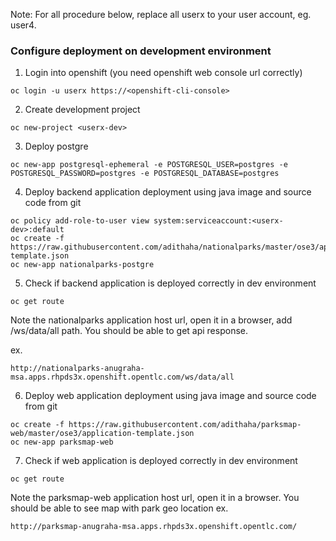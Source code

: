 
Note: For all procedure below, replace all userx to your user account, eg. user4.

### Configure deployment on development environment

1. Login into openshift (you need openshift web console url correctly)
```
oc login -u userx https://<openshift-cli-console>
```
2. Create development project
```
oc new-project <userx-dev>
```
3. Deploy postgre
```
oc new-app postgresql-ephemeral -e POSTGRESQL_USER=postgres -e POSTGRESQL_PASSWORD=postgres -e POSTGRESQL_DATABASE=postgres
```

4. Deploy backend application deployment using java image and source code from git
```
oc policy add-role-to-user view system:serviceaccount:<userx-dev>:default
oc create -f https://raw.githubusercontent.com/adithaha/nationalparks/master/ose3/application-template.json
oc new-app nationalparks-postgre
```
5. Check if backend application is deployed correctly in dev environment
```
oc get route
```
Note the nationalparks application host url, open it in a browser, add /ws/data/all path. You should be able to get api response.

ex.
```
http://nationalparks-anugraha-msa.apps.rhpds3x.openshift.opentlc.com/ws/data/all
```
6. Deploy web application deployment using java image and source code from git
```
oc create -f https://raw.githubusercontent.com/adithaha/parksmap-web/master/ose3/application-template.json
oc new-app parksmap-web
```
7. Check if web application is deployed correctly in dev environment
```
oc get route
```
Note the parksmap-web application host url, open it in a browser. You should be able to see map with park geo location
ex.
```
http://parksmap-anugraha-msa.apps.rhpds3x.openshift.opentlc.com/
```
